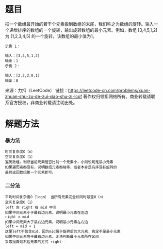# 题目
把一个数组最开始的若干个元素搬到数组的末尾，我们称之为数组的旋转。输入一个递增排序的数组的一个旋转，输出旋转数组的最小元素。例如，数组 [3,4,5,1,2] 为 [1,2,3,4,5] 的一个旋转，该数组的最小值为1。

    示例 1：
    
    输入：[3,4,5,1,2]
    输出：1
    示例 2：
    
    输入：[2,2,2,0,1]
    输出：0

来源：力扣（LeetCode）
链接：https://leetcode-cn.com/problems/xuan-zhuan-shu-zu-de-zui-xiao-shu-zi-lcof
著作权归领扣网络所有。商业转载请联系官方授权，非商业转载请注明出处。

# 解题方法
### 暴力法
    时间复杂度O（n）
    空间复杂度O（1）
    遍历数组，判断当前元素是否比前一个元素小，小则说明是最小元素
    如果遍历完都没有，说明数组元素都相等，或者本身是有序没有旋转的
    最终返回数组第一个元素即可。
### 二分法
    平均时间复杂度O（logn） 当所有元素完全相同时最差O（n）
    空间复杂度O（1）
    left 左 right 右 mid 中间
    如果中间元素小于最右边元素，说明最小元素在左边
    right = mid
    如果中间元素大于最右边元素，说明最小元素在右边
    left = mid + 1 
    这里left不包含mid，因为mid属于旋转后的大元素，肯定不是最小元素
    如果中间元素等于最右边元素，无法判断最小元素所在区间
    采取抛弃最右边元素的方式 right--